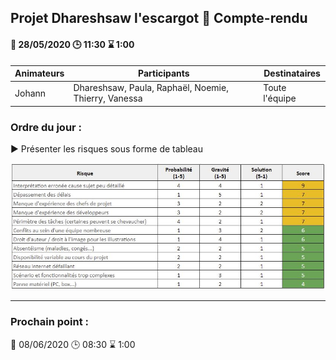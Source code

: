 ## Projet Dhareshsaw l'escargot :snail: Compte-rendu

#### :date: 28/05/2020 :clock3: 11:30 :hourglass: 1:00

| Animateurs | Participants | Destinataires |
| --- | --- | --- |
| Johann | Dhareshsaw, Paula, Raphaël, Noemie, Thierry, Vanessa | Toute l'équipe |

### Ordre du jour :
:arrow_forward: Présenter les risques sous forme de tableau

![](https://github.com/myclouet/DevMultiSupport/blob/develop/documents/Tableau%20risques.JPG)

***
### Prochain point :
:date: 08/06/2020 :clock3: 08:30 :hourglass: 1:00
